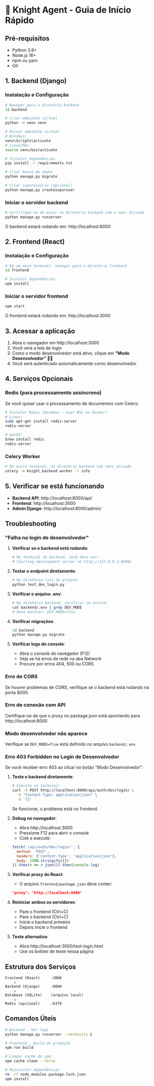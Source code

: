 # 🚀 Knight Agent - Guia de Início Rápido

## Pré-requisitos

- Python 3.8+
- Node.js 16+
- npm ou yarn
- Git

## 1. Backend (Django)

### Instalação e Configuração

```bash
# Navegar para o diretório backend
cd backend

# Criar ambiente virtual
python -m venv venv

# Ativar ambiente virtual
# Windows:
venv\Scripts\activate
# Linux/Mac:
source venv/bin/activate

# Instalar dependências
pip install -r requirements.txt

# Criar banco de dados
python manage.py migrate

# Criar superusuário (opcional)
python manage.py createsuperuser
```

### Iniciar o servidor backend

```bash
# Certifique-se de estar no diretório backend com o venv ativado
python manage.py runserver
```

O backend estará rodando em: http://localhost:8000

## 2. Frontend (React)

### Instalação e Configuração

```bash
# Em um novo terminal, navegar para o diretório frontend
cd frontend

# Instalar dependências
npm install
```

### Iniciar o servidor frontend

```bash
npm start
```

O frontend estará rodando em: http://localhost:3000

## 3. Acessar a aplicação

1. Abra o navegador em http://localhost:3000
2. Você verá a tela de login
3. Como o modo desenvolvedor está ativo, clique em **"Modo Desenvolvedor"** 👨‍💻
4. Você será autenticado automaticamente como desenvolvedor

## 4. Serviços Opcionais

### Redis (para processamento assíncrono)

Se você quiser usar o processamento de documentos com Celery:

```bash
# Instalar Redis (Windows - usar WSL ou Docker)
# Linux:
sudo apt-get install redis-server
redis-server

# macOS:
brew install redis
redis-server
```

### Celery Worker

```bash
# Em outro terminal, no diretório backend com venv ativado
celery -A knight_backend worker -l info
```

## 5. Verificar se está funcionando

- **Backend API**: http://localhost:8000/api/
- **Frontend**: http://localhost:3000
- **Admin Django**: http://localhost:8000/admin/

## Troubleshooting

### "Falha no login de desenvolvedor"

1. **Verificar se o backend está rodando**:
   ```bash
   # No terminal do backend, você deve ver:
   # Starting development server at http://127.0.0.1:8000/
   ```

2. **Testar o endpoint diretamente**:
   ```bash
   # No diretório raiz do projeto
   python test_dev_login.py
   ```

3. **Verificar o arquivo .env**:
   ```bash
   # No diretório backend, verificar se existe:
   cat backend/.env | grep DEV_MODE
   # Deve mostrar: DEV_MODE=True
   ```

4. **Verificar migrações**:
   ```bash
   cd backend
   python manage.py migrate
   ```

5. **Verificar logs do console**:
   - Abra o console do navegador (F12)
   - Veja se há erros de rede na aba Network
   - Procure por erros 404, 500 ou CORS

### Erro de CORS
Se houver problemas de CORS, verifique se o backend está rodando na porta 8000.

### Erro de conexão com API
Certifique-se de que o proxy no package.json está apontando para http://localhost:8000

### Modo desenvolvedor não aparece
Verifique se `DEV_MODE=True` está definido no arquivo `backend/.env`

### Erro 403 Forbidden no Login de Desenvolvedor

Se você receber erro 403 ao clicar no botão "Modo Desenvolvedor":

1. **Teste o backend diretamente**:
   ```bash
   # Execute no terminal:
   curl -X POST http://localhost:8000/api/auth/dev/login/ \
     -H "Content-Type: application/json" \
     -d '{}'
   ```
   
   Se funcionar, o problema está no frontend.

2. **Debug no navegador**:
   - Abra http://localhost:3000
   - Pressione F12 para abrir o console
   - Cole e execute:
   ```javascript
   fetch('/api/auth/dev/login/', {
     method: 'POST',
     headers: {'Content-Type': 'application/json'},
     body: JSON.stringify({})
   }).then(r => r.json()).then(console.log)
   ```

3. **Verificar proxy do React**:
   - O arquivo `frontend/package.json` deve conter:
   ```json
   "proxy": "http://localhost:8000"
   ```
   
4. **Reiniciar ambos os servidores**:
   - Pare o frontend (Ctrl+C)
   - Pare o backend (Ctrl+C)
   - Inicie o backend primeiro
   - Depois inicie o frontend

5. **Teste alternativo**:
   - Abra http://localhost:3000/test-login.html
   - Use os botões de teste nessa página

## Estrutura dos Serviços

```
Frontend (React)     :3000
    ↓
Backend (Django)     :8000
    ↓
Database (SQLite)    (arquivo local)
    ↓
Redis (opcional)     :6379
```

## Comandos Úteis

```bash
# Backend - Ver logs
python manage.py runserver --verbosity 2

# Frontend - Build de produção
npm run build

# Limpar cache do npm
npm cache clean --force

# Reinstalar dependências
rm -rf node_modules package-lock.json
npm install
```